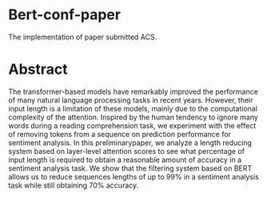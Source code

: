 # Bert-conf-paper
The implementation of paper submitted ACS.
# Abstract
The transformer-based models have remarkably improved the performance of many natural language processing tasks in recent years. However, their input length is a limitation of these models, mainly due to the computational complexity of the attention. Inspired by the human tendency to ignore many words during a reading comprehension task, we experiment with the effect of removing tokens from a sequence on prediction performance for sentiment analysis. In this preliminarypaper, we analyze a length reducing system based on layer-level attention scores to see what percentage of input length is required to obtain a reasonable amount of accuracy in a sentiment analysis task. We show that the filtering system based on BERT allows us to reduce sequences lengths of up to 99% in a sentiment analysis task while still obtaining 70% accuracy.
